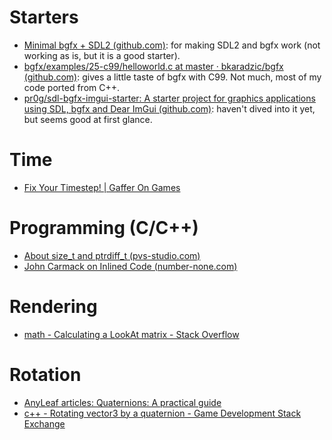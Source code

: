 # Starters

- [Minimal bgfx + SDL2 (github.com)](https://gist.github.com/zlash/abf8d4bc2efb795a02361e4820a2da10): for making SDL2 and bgfx work (not working as is, but it is a good starter).
- [bgfx/examples/25-c99/helloworld.c at master · bkaradzic/bgfx (github.com)](https://github.com/bkaradzic/bgfx/blob/master/examples/25-c99/helloworld.c): gives a little taste of bgfx with C99. Not much, most of my code ported from C++.
- [pr0g/sdl-bgfx-imgui-starter: A starter project for graphics applications using SDL, bgfx and Dear ImGui (github.com)](https://github.com/pr0g/sdl-bgfx-imgui-starter): haven't dived into it yet, but seems good at first glance.



# Time

- [Fix Your Timestep! | Gaffer On Games](https://gafferongames.com/post/fix_your_timestep/)



# Programming (C/C++)

- [About size_t and ptrdiff_t (pvs-studio.com)](https://pvs-studio.com/en/blog/posts/cpp/a0050/)
- [John Carmack on Inlined Code (number-none.com)](http://number-none.com/blow/blog/programming/2014/09/26/carmack-on-inlined-code.html)



# Rendering

- [math - Calculating a LookAt matrix - Stack Overflow](https://stackoverflow.com/questions/349050/calculating-a-lookat-matrix)



# Rotation

- [AnyLeaf articles: Quaternions: A practical guide](https://www.anyleaf.org/blog/quaternions:-a-practical-guide)
- [c++ - Rotating vector3 by a quaternion - Game Development Stack Exchange](https://gamedev.stackexchange.com/questions/28395/rotating-vector3-by-a-quaternion)
